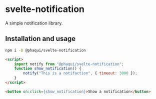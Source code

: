 # svelte-notification

A simple notification library.

## Installation and usage

```bash
npm i -D @phaqui/svelte-notification
```

```html
<script>
    import notify from "@phaqui/svelte-notification";
    function show_notification() {
        notify("This is a notifaction", { timeout: 3000 });
    }
</script>

<button on:click={show_notification}>Show a notification</button>
```

